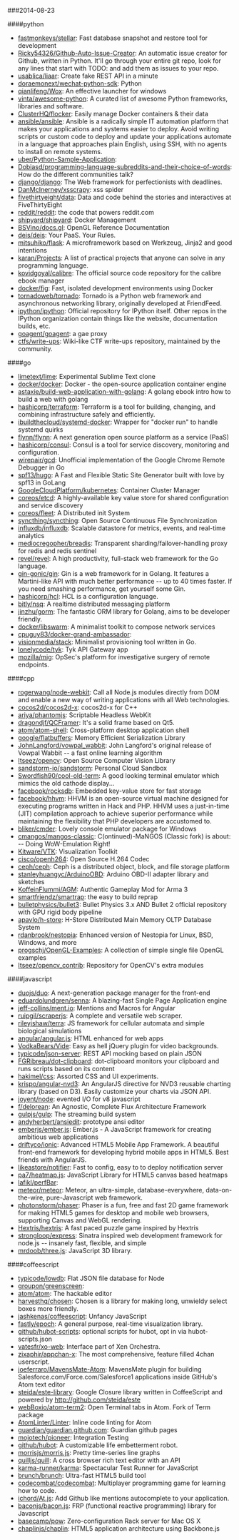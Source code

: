 ###2014-08-23

####python
* [fastmonkeys/stellar](https://github.com/fastmonkeys/stellar): Fast database snapshot and restore tool for development
* [Ricky54326/Github-Auto-Issue-Creator](https://github.com/Ricky54326/Github-Auto-Issue-Creator): An automatic issue creator for Github, written in Python. It'll go through your entire git repo, look for any lines that start with TODO: and add them as issues to your repo.
* [usablica/liaar](https://github.com/usablica/liaar): Create fake REST API in a minute
* [doraemonext/wechat-python-sdk](https://github.com/doraemonext/wechat-python-sdk): Python
* [qianlifeng/Wox](https://github.com/qianlifeng/Wox): An effective launcher for windows
* [vinta/awesome-python](https://github.com/vinta/awesome-python): A curated list of awesome Python frameworks, libraries and software.
* [ClusterHQ/flocker](https://github.com/ClusterHQ/flocker): Easily manage Docker containers & their data
* [ansible/ansible](https://github.com/ansible/ansible): Ansible is a radically simple IT automation platform that makes your applications and systems easier to deploy. Avoid writing scripts or custom code to deploy and update your applications automate in a language that approaches plain English, using SSH, with no agents to install on remote systems.
* [uber/Python-Sample-Application](https://github.com/uber/Python-Sample-Application): 
* [Dobiasd/programming-language-subreddits-and-their-choice-of-words](https://github.com/Dobiasd/programming-language-subreddits-and-their-choice-of-words): How do the different communities talk?
* [django/django](https://github.com/django/django): The Web framework for perfectionists with deadlines.
* [DanMcInerney/xsscrapy](https://github.com/DanMcInerney/xsscrapy): xss spider
* [fivethirtyeight/data](https://github.com/fivethirtyeight/data): Data and code behind the stories and interactives at FiveThirtyEight
* [reddit/reddit](https://github.com/reddit/reddit): the code that powers reddit.com
* [shipyard/shipyard](https://github.com/shipyard/shipyard): Docker Management
* [BSVino/docs.gl](https://github.com/BSVino/docs.gl): OpenGL Reference Documentation
* [deis/deis](https://github.com/deis/deis): Your PaaS. Your Rules. 
* [mitsuhiko/flask](https://github.com/mitsuhiko/flask): A microframework based on Werkzeug, Jinja2 and good intentions
* [karan/Projects](https://github.com/karan/Projects): A list of practical projects that anyone can solve in any programming language.
* [kovidgoyal/calibre](https://github.com/kovidgoyal/calibre): The official source code repository for the calibre ebook manager
* [docker/fig](https://github.com/docker/fig): Fast, isolated development environments using Docker
* [tornadoweb/tornado](https://github.com/tornadoweb/tornado): Tornado is a Python web framework and asynchronous networking library, originally developed at FriendFeed.
* [ipython/ipython](https://github.com/ipython/ipython): Official repository for IPython itself. Other repos in the IPython organization contain things like the website, documentation builds, etc.
* [goagent/goagent](https://github.com/goagent/goagent): a gae proxy
* [ctfs/write-ups](https://github.com/ctfs/write-ups): Wiki-like CTF write-ups repository, maintained by the community.

####go
* [limetext/lime](https://github.com/limetext/lime): Experimental Sublime Text clone
* [docker/docker](https://github.com/docker/docker): Docker - the open-source application container engine
* [astaxie/build-web-application-with-golang](https://github.com/astaxie/build-web-application-with-golang): A golang ebook intro how to build a web with golang
* [hashicorp/terraform](https://github.com/hashicorp/terraform): Terraform is a tool for building, changing, and combining infrastructure safely and efficiently.
* [ibuildthecloud/systemd-docker](https://github.com/ibuildthecloud/systemd-docker): Wrapper for "docker run" to handle systemd quirks
* [flynn/flynn](https://github.com/flynn/flynn): A next generation open source platform as a service (PaaS)
* [hashicorp/consul](https://github.com/hashicorp/consul): Consul is a tool for service discovery, monitoring and configuration.
* [wirepair/gcd](https://github.com/wirepair/gcd): Unofficial implementation of the Google Chrome Remote Debugger in Go
* [spf13/hugo](https://github.com/spf13/hugo): A Fast and Flexible Static Site Generator built with love by spf13 in GoLang
* [GoogleCloudPlatform/kubernetes](https://github.com/GoogleCloudPlatform/kubernetes): Container Cluster Manager
* [coreos/etcd](https://github.com/coreos/etcd): A highly-available key value store for shared configuration and service discovery
* [coreos/fleet](https://github.com/coreos/fleet): A Distributed init System
* [syncthing/syncthing](https://github.com/syncthing/syncthing): Open Source Continuous File Synchronization
* [influxdb/influxdb](https://github.com/influxdb/influxdb): Scalable datastore for metrics, events, and real-time analytics
* [mediocregopher/breadis](https://github.com/mediocregopher/breadis): Transparent sharding/failover-handling proxy for redis and redis sentinel
* [revel/revel](https://github.com/revel/revel): A high productivity, full-stack web framework for the Go language.
* [gin-gonic/gin](https://github.com/gin-gonic/gin): Gin is a web framework for in Golang. It features a Martini-like API with much better performance -- up to 40 times faster. If you need smashing performance, get yourself some Gin.
* [hashicorp/hcl](https://github.com/hashicorp/hcl): HCL is a configuration language.
* [bitly/nsq](https://github.com/bitly/nsq): A realtime distributed messaging platform
* [jinzhu/gorm](https://github.com/jinzhu/gorm): The fantastic ORM library for Golang, aims to be developer friendly.
* [docker/libswarm](https://github.com/docker/libswarm): A minimalist toolkit to compose network services
* [cpuguy83/docker-grand-ambassador](https://github.com/cpuguy83/docker-grand-ambassador): 
* [visionmedia/stack](https://github.com/visionmedia/stack): Minimalist provisioning tool written in Go.
* [lonelycode/tyk](https://github.com/lonelycode/tyk): Tyk API Gateway app
* [mozilla/mig](https://github.com/mozilla/mig): OpSec's platform for investigative surgery of remote endpoints.

####cpp
* [rogerwang/node-webkit](https://github.com/rogerwang/node-webkit): Call all Node.js modules directly from DOM and enable a new way of writing applications with all Web technologies.
* [cocos2d/cocos2d-x](https://github.com/cocos2d/cocos2d-x): cocos2d-x for C++
* [ariya/phantomjs](https://github.com/ariya/phantomjs): Scriptable Headless WebKit
* [dragondjf/QCFramer](https://github.com/dragondjf/QCFramer): It's a solid frame based on Qt5.
* [atom/atom-shell](https://github.com/atom/atom-shell): Cross-platform desktop application shell
* [google/flatbuffers](https://github.com/google/flatbuffers): Memory Efficient Serialization Library
* [JohnLangford/vowpal_wabbit](https://github.com/JohnLangford/vowpal_wabbit): John Langford's original release of Vowpal Wabbit -- a fast online learning algorithm
* [Itseez/opencv](https://github.com/Itseez/opencv): Open Source Computer Vision Library
* [sandstorm-io/sandstorm](https://github.com/sandstorm-io/sandstorm): Personal Cloud Sandbox
* [Swordfish90/cool-old-term](https://github.com/Swordfish90/cool-old-term): A good looking terminal emulator which mimics the old cathode display...
* [facebook/rocksdb](https://github.com/facebook/rocksdb): Embedded key-value store for fast storage
* [facebook/hhvm](https://github.com/facebook/hhvm): HHVM is an open-source virtual machine designed for executing programs written in Hack and PHP. HHVM uses a just-in-time (JIT) compilation approach to achieve superior performance while maintaining the flexibility that PHP developers are accustomed to.
* [bliker/cmder](https://github.com/bliker/cmder): Lovely console emulator package for Windows
* [cmangos/mangos-classic](https://github.com/cmangos/mangos-classic): C(ontinued)-MaNGOS (Classic fork) is about: -- Doing WoW-Emulation Right!
* [Kitware/VTK](https://github.com/Kitware/VTK): Visualization Toolkit
* [cisco/openh264](https://github.com/cisco/openh264): Open Source H.264 Codec 
* [ceph/ceph](https://github.com/ceph/ceph): Ceph is a distributed object, block, and file storage platform 
* [stanleyhuangyc/ArduinoOBD](https://github.com/stanleyhuangyc/ArduinoOBD): Arduino OBD-II adapter library and sketches
* [KoffeinFlummi/AGM](https://github.com/KoffeinFlummi/AGM): Authentic Gameplay Mod for Arma 3
* [smartfriendz/smartrap](https://github.com/smartfriendz/smartrap): the easy to build reprap
* [bulletphysics/bullet3](https://github.com/bulletphysics/bullet3): Bullet Physics 3.x AND Bullet 2 official repository with GPU rigid body pipeline
* [apavlo/h-store](https://github.com/apavlo/h-store): H-Store Distributed Main Memory OLTP Database System
* [rdanbrook/nestopia](https://github.com/rdanbrook/nestopia): Enhanced version of Nestopia for Linux, BSD, Windows, and more
* [progschj/OpenGL-Examples](https://github.com/progschj/OpenGL-Examples): A collection of simple single file OpenGL examples
* [Itseez/opencv_contrib](https://github.com/Itseez/opencv_contrib): Repository for OpenCV's extra modules

####javascript
* [duojs/duo](https://github.com/duojs/duo): A next-generation package manager for the front-end
* [eduardolundgren/senna](https://github.com/eduardolundgren/senna): A blazing-fast Single Page Application engine
* [jeff-collins/ment.io](https://github.com/jeff-collins/ment.io): Mentions and Macros for Angular
* [ruipgil/scraperjs](https://github.com/ruipgil/scraperjs): A complete and versatile web scraper.
* [rileyjshaw/terra](https://github.com/rileyjshaw/terra): JS framework for cellular automata and simple biological simulations
* [angular/angular.js](https://github.com/angular/angular.js): HTML enhanced for web apps
* [VodkaBears/Vide](https://github.com/VodkaBears/Vide): Easy as hell jQuery plugin for video backgrounds.
* [typicode/json-server](https://github.com/typicode/json-server): REST API mocking based on plain JSON
* [FGRibreau/dot-clipboard](https://github.com/FGRibreau/dot-clipboard): dot-clipboard monitors your clipboard and runs scripts based on its content
* [hakimel/css](https://github.com/hakimel/css): Assorted CSS and UI experiments.
* [krispo/angular-nvd3](https://github.com/krispo/angular-nvd3): An AngularJS directive for NVD3 reusable charting library (based on D3). Easily customize your charts via JSON API.
* [joyent/node](https://github.com/joyent/node): evented I/O for v8 javascript
* [f/delorean](https://github.com/f/delorean): An Agnostic, Complete Flux Architecture Framework
* [gulpjs/gulp](https://github.com/gulpjs/gulp): The streaming build system
* [andyherbert/ansiedit](https://github.com/andyherbert/ansiedit): prototype ansi editor
* [emberjs/ember.js](https://github.com/emberjs/ember.js): Ember.js - A JavaScript framework for creating ambitious web applications
* [driftyco/ionic](https://github.com/driftyco/ionic): Advanced HTML5 Mobile App Framework. A beautiful front-end framework for developing hybrid mobile apps in HTML5. Best friends with AngularJS.
* [likeastore/notifier](https://github.com/likeastore/notifier): Fast to config, easy to to deploy notification server
* [pa7/heatmap.js](https://github.com/pa7/heatmap.js): JavaScript Library for HTML5 canvas based heatmaps
* [lafikl/perfBar](https://github.com/lafikl/perfBar): 
* [meteor/meteor](https://github.com/meteor/meteor): Meteor, an ultra-simple, database-everywhere, data-on-the-wire, pure-Javascript web framework.
* [photonstorm/phaser](https://github.com/photonstorm/phaser): Phaser is a fun, free and fast 2D game framework for making HTML5 games for desktop and mobile web browsers, supporting Canvas and WebGL rendering.
* [Hextris/hextris](https://github.com/Hextris/hextris): A fast paced puzzle game inspired by Hextris
* [strongloop/express](https://github.com/strongloop/express): Sinatra inspired web development framework for node.js -- insanely fast, flexible, and simple
* [mrdoob/three.js](https://github.com/mrdoob/three.js): JavaScript 3D library.

####coffeescript
* [typicode/lowdb](https://github.com/typicode/lowdb): Flat JSON file database for Node
* [groupon/greenscreen](https://github.com/groupon/greenscreen): 
* [atom/atom](https://github.com/atom/atom): The hackable editor
* [harvesthq/chosen](https://github.com/harvesthq/chosen): Chosen is a library for making long, unwieldy select boxes more friendly.
* [jashkenas/coffeescript](https://github.com/jashkenas/coffeescript): Unfancy JavaScript
* [fastly/epoch](https://github.com/fastly/epoch): A general purpose, real-time visualization library.
* [github/hubot-scripts](https://github.com/github/hubot-scripts): optional scripts for hubot, opt in via hubot-scripts.json
* [vatesfr/xo-web](https://github.com/vatesfr/xo-web): Interface part of Xen Orchestra.
* [zixaphir/appchan-x](https://github.com/zixaphir/appchan-x): The most comprehensive, feature filled 4chan userscript.
* [joeferraro/MavensMate-Atom](https://github.com/joeferraro/MavensMate-Atom): MavensMate plugin for building Salesforce.com/Force.com/Salesforce1 applications inside GitHub's Atom text editor
* [steida/este-library](https://github.com/steida/este-library): Google Closure library written in CoffeeScript and powered by http://github.com/steida/este
* [webBoxio/atom-term2](https://github.com/webBoxio/atom-term2): Open Terminal tabs in Atom. Fork of Term package
* [AtomLinter/Linter](https://github.com/AtomLinter/Linter): Inline code linting for Atom
* [guardian/guardian.github.com](https://github.com/guardian/guardian.github.com): Guardian github pages
* [mojotech/pioneer](https://github.com/mojotech/pioneer): Integration Testing
* [github/hubot](https://github.com/github/hubot): A customizable life embetterment robot.
* [morrisjs/morris.js](https://github.com/morrisjs/morris.js): Pretty time-series line graphs
* [quilljs/quill](https://github.com/quilljs/quill): A cross browser rich text editor with an API
* [karma-runner/karma](https://github.com/karma-runner/karma): Spectacular Test Runner for JavaScript
* [brunch/brunch](https://github.com/brunch/brunch): Ultra-fast HTML5 build tool
* [codecombat/codecombat](https://github.com/codecombat/codecombat): Multiplayer programming game for learning how to code.
* [ichord/At.js](https://github.com/ichord/At.js): Add Github like mentions autocomplete to your application.
* [baconjs/bacon.js](https://github.com/baconjs/bacon.js): FRP (functional reactive programming) library for Javascript
* [basecamp/pow](https://github.com/basecamp/pow): Zero-configuration Rack server for Mac OS X
* [chaplinjs/chaplin](https://github.com/chaplinjs/chaplin): HTML5 application architecture using Backbone.js
